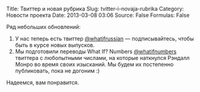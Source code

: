 Title: Твиттер и новая рубрика
Slug: tvitter-i-novaja-rubrika
Category: Новости проекта
Date: 2013-03-08 03:06
Source: False
Formulas: False

Ряд небольших обновлений:

1. У нас теперь есть твиттер [@whatifrussian](https://twitter.com/whatifrussian) — подписывайтесь, чтобы быть в курсе новых выпусков.
2. Мы подготовили переводы What If? Numbers [@whatifnumbers](https://twitter.com/whatifnumbers) твиттера с любопытными числами, на которые наткнулся Рэндалл Монро во время своих изысканий. Мы будем их постепенно публиковать, пока не догоним :)

Надеемся, вам понравится.
